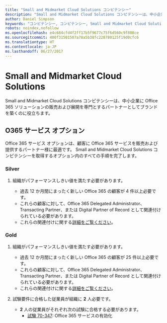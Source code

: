 ```yaml
---
title: "Small and Midmarket Cloud Solutions コンピテンシー"
description: "Small and Midmarket Cloud Solutions コンピテンシーは、中小企業に Office 365 ソリューションの販売および展開を専門とするパートナーとしてブランドを築くのに役立ちます。"
author: Daniel Simpson
keywords: "コンピテンシー, コンピテンシー, Small and Midmarket Cloud Solutions"
robots: noindex,nofollow
ms.openlocfilehash: e4c684cfd4f2ff17b5f9677c75f6d560c9f808ce
ms.sourcegitcommit: 400f31501507a78a5b38fc228780125f19d0cfc6
ms.translationtype: HT
ms.contentlocale: ja-JP
ms.lasthandoff: 06/27/2017
---
```

# <a name="small-and-midmarket-cloud-solutions"></a>Small and Midmarket Cloud Solutions 
Small and Midmarket Cloud Solutions コンピテンシーは、中小企業に Office 365 ソリューションの販売および展開を専門とするパートナーとしてブランドを築くのに役立ちます。

## <a name="o365-services-option"></a>O365 サービス オプション
Office 365 サービス オプションは、顧客に Office 365 サービスを販売および提供するパートナー様に最適です。 Small and Midmarket Cloud Solutions コンピテンシーを取得するオプション内のすべての手順を完了します。

### <a name="silver"></a>Silver
1. 組織がパフォーマンスしきい値を満たす必要があります。
    
    - 過去 12 か月間にまったく新しい Office 365 の顧客が 4 件以上必要です。
    - これらの顧客に対して、Office 365 Delegated Administrator、Transacting Partner、または Digital Partner of Record として関連付けられている必要があります。
    - これらの関連付けに関する[詳細をご覧ください](https://partner.microsoft.com/en-us/membership/digital-partner-of-record)。

### <a name="gold"></a>Gold
1. 組織がパフォーマンスしきい値を満たす必要があります。

    - 過去 12 か月間にまったく新しい Office 365 の顧客が 25 件以上必要です。
    - これらの顧客に対して、Office 365 Delegated Administrator、Transacting Partner、または Digital Partner of Record として関連付けられている必要があります。
    - これらの関連付けに関する[詳細をご覧ください](https://partner.microsoft.com/en-us/membership/digital-partner-of-record)。  
  
2. 試験要件に合格した従業員が組織に **2** 人必要です。

    - **2** 人の従業員がそれぞれ次の試験に合格する必要があります。
        - [試験 70-347](https://www.microsoft.com/en-us/learning/exam-70-347.aspx): Office 365 サービスの有効化
